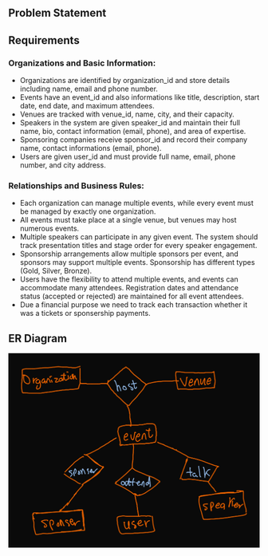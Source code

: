 ## Problem Statement

## Requirements

### Organizations and Basic Information:

* Organizations are identified by organization_id and store details including name, email and phone number.
* Events have an event_id and also informations like title, description, start date, end date, and maximum attendees.
* Venues are tracked with venue_id, name, city, and their capacity.
* Speakers in the system are given speaker_id and maintain their full name, bio, contact information (email, phone), and area of expertise.
* Sponsoring companies receive sponsor_id and record their company name, contact informations (email, phone).
* Users are given user_id and must provide full name, email, phone number, and city address.

### Relationships and Business Rules:

* Each organization can manage multiple events, while every event must be managed by exactly one organization.
* All events must take place at a single venue, but venues may host numerous events.
* Multiple speakers can participate in any given event. The system should track presentation titles and stage order for every speaker engagement.
* Sponsorship arrangements allow multiple sponsors per event, and sponsors may support multiple events. Sponsorship has different types (Gold, Silver, Bronze).
* Users have the flexibility to attend multiple events, and events can accommodate many attendees. Registration dates and attendance status (accepted or rejected) are maintained for all event attendees.
* Due a financial purpose we need to track each transaction whether it was a tickets or sponsership payments.

## ER Diagram

![1732440198077](imgs/er-diagram.png "ER Diagram")

